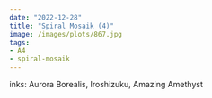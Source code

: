 ```yaml
---
date: "2022-12-28"
title: "Spiral Mosaik (4)"
image: /images/plots/867.jpg
tags:
- A4
- spiral-mosaik
---
```


inks: Aurora Borealis, Iroshizuku, Amazing Amethyst